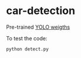 # car-detection

Pre-trained [YOLO weigths](https://drive.google.com/file/d/1dCWSZeeRNR5LrmbAMisR0AJ0FEkfnQVb/view?usp=sharing)

To test the code:
```
python detect.py
```
